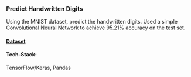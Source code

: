 ### Predict Handwritten Digits

Using the MNIST dataset, predict the handwritten digits. Used a simple Convolutional Neural Network to achieve 95.21% accuracy on the test set.

#### [Dataset](https://www.kaggle.com/c/digit-recognizer/data)

#### Tech-Stack:
TensorFlow/Keras, Pandas
